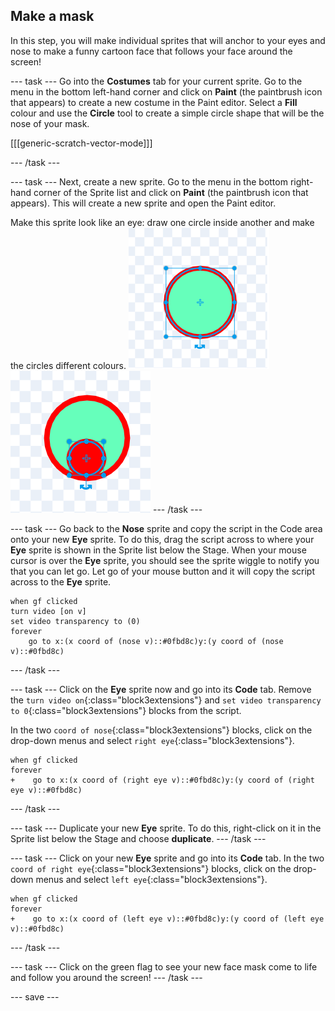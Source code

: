 ## Make a mask

In this step, you will make individual sprites that will anchor to your eyes and nose to make a funny cartoon face that follows your face around the screen!

--- task ---
Go into the **Costumes** tab for your current sprite. Go to the menu in the bottom left-hand corner and click on **Paint** (the paintbrush icon that appears) to create a new costume in the Paint editor. Select a **Fill** colour and use the **Circle** tool to create a simple circle shape that will be the nose of your mask.

[[[generic-scratch-vector-mode]]]

--- /task ---

--- task ---
Next, create a new sprite. Go to the menu in the bottom right-hand corner of the Sprite list and click on **Paint** (the paintbrush icon that appears). This will create a new sprite and open the Paint editor.

Make this sprite look like an eye: draw one circle inside another and make the circles different colours.
![Eye part 1](images/eye1.png) ![Eye part 2](images/eye2.png)
--- /task ---

--- task ---
Go back to the **Nose** sprite and copy the script in the Code area onto your new **Eye** sprite. To do this, drag the script across to where your **Eye** sprite is shown in the Sprite list below the Stage. When your mouse cursor is over the **Eye** sprite, you should see the sprite wiggle to notify you that you can let go. Let go of your mouse button and it will copy the script across to the **Eye** sprite.
``` blocks3
when gf clicked
turn video [on v]
set video transparency to (0)
forever
    go to x:(x coord of (nose v)::#0fbd8c)y:(y coord of (nose v)::#0fbd8c)
```
--- /task ---

--- task ---
Click on the **Eye** sprite now and go into its **Code** tab. Remove the `turn video on`{:class="block3extensions"} and `set video transparency to 0`{:class="block3extensions"} blocks from the script. 

In the two `coord of nose`{:class="block3extensions"} blocks, click on the drop-down menus and select `right eye`{:class="block3extensions"}.
``` blocks3
when gf clicked
forever
+    go to x:(x coord of (right eye v)::#0fbd8c)y:(y coord of (right eye v)::#0fbd8c)
```
--- /task ---

--- task ---
Duplicate your new **Eye** sprite. To do this, right-click on it in the Sprite list below the Stage and choose **duplicate**.
--- /task ---

--- task ---
Click on your new **Eye** sprite and go into its **Code** tab. In the two `coord of right eye`{:class="block3extensions"} blocks, click on the drop-down menus and select `left eye`{:class="block3extensions"}.
``` blocks3
when gf clicked
forever
+    go to x:(x coord of (left eye v)::#0fbd8c)y:(y coord of (left eye v)::#0fbd8c)
```
--- /task ---

--- task ---
Click on the green flag to see your new face mask come to life and follow you around the screen!
--- /task ---

--- save ---
